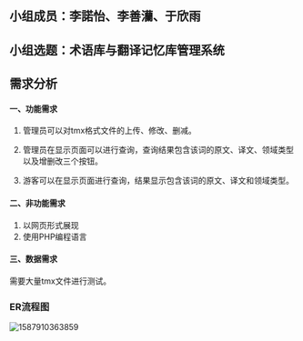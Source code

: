 ## 小组成员：李諾怡、李善灡、于欣雨

## 小组选题：术语库与翻译记忆库管理系统

## 需求分析

#### 一、功能需求

1. 管理员可以对tmx格式文件的上传、修改、删减。
2. 管理员在显示页面可以进行查询，查询结果包含该词的原文、译文、领域类型以及增删改三个按钮。

2. 游客可以在显示页面进行查询，结果显示包含该词的原文、译文和领域类型。

#### 二、非功能需求

1. 以网页形式展现
2. 使用PHP编程语言

#### 三、数据需求

  需要大量tmx文件进行测试。

### ER流程图

![1587910363859](https://github.com/yxy626/xiaozuzuoye/blob/master/%E5%9B%BE.png)

